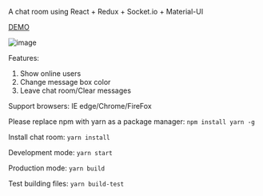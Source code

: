A chat room using React + Redux + Socket.io + Material-UI

[DEMO](https://chat-room-react.herokuapp.com/)

![image](https://github.com/Alvin-Tsai/Chat-Room/blob/master/img/chatroom.gif)

Features:
1. Show online users
2. Change message box color
3. Leave chat room/Clear messages

Support browsers: IE edge/Chrome/FireFox

Please replace npm with yarn as a package manager: `npm install yarn -g`

Install chat room: `yarn install`

Development mode: `yarn start`

Production mode: `yarn build`

Test building files: `yarn build-test`
